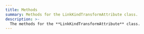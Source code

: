 ```yaml
---
title: Methods
summary: Methods for the LinkKindTransformAttribute class.
description: >-
  The methods for the **LinkKindTransformAttribute** class.
---
```

